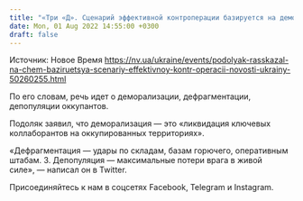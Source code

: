 ```yaml
---
title: "«Три «Д». Сценарий эффективной контроперации базируется на деморализации, дефрагментации, депопуляции — Подоляк"
date: Mon, 01 Aug 2022 14:55:00 +0300
draft: false
---
```

Источник: Новое Время https://nv.ua/ukraine/events/podolyak-rasskazal-na-chem-baziruetsya-scenariy-effektivnoy-kontr-operacii-novosti-ukrainy-50260255.html


По его словам, речь идет о деморализации, дефрагментации, депопуляции оккупантов.

Подоляк заявил, что деморализация — это «ликвидация ключевых коллаборантов на оккупированных территориях».

«Дефрагментация — удары по складам, базам горючего, оперативным штабам. 3. Депопуляция — максимальные потери врага в живой силе», — написал он в Twitter.

Присоединяйтесь к нам в соцсетях Facebook, Telegram и Instagram.

